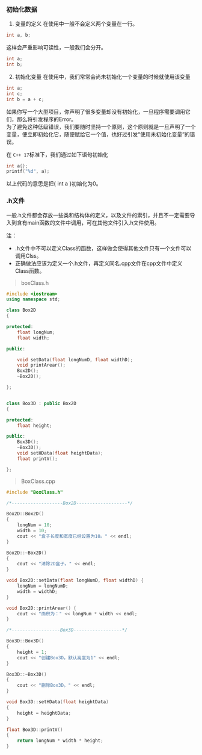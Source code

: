 ### 初始化数据
1. 变量的定义
在使用中一般不会定义两个变量在一行。
```cpp
int a, b;
```
这样会严重影响可读性，一般我们会分开。
```cpp
int a;
int b;
```
2. 初始化变量
在使用中，我们常常会尚未初始化一个变量的时候就使用该变量
```cpp
int a;
int c;
int b = a + c;
```
如果你写一个大型项目，你声明了很多变量却没有初始化，一旦程序需要调用它们，那么将引发程序的Error。  
为了避免这种低级错误，我们要随时坚持一个原则，这个原则就是一旦声明了一个变量，便立即初始化它，随便赋给它一个值，也好过引发“使用未初始化变量”的错误。

在 `C++ 17`标准下，我们通过如下语句初始化
```cpp
int a{};
printf("%d", a);
```
以上代码的意思是把{ int a }初始化为0。

### .h文件
一般.h文件都会存放一些类和结构体的定义，以及文件的索引，并且不一定需要导入到含有main函数的文件中调用，可在其他文件引入.h文件使用。

注：
- .h文件中不可以定义Class的函数，这样做会使得其他文件只有一个文件可以调用Clss。
- 正确做法应该为定义一个.h文件，再定义同名.cpp文件在cpp文件中定义Class函数。

>boxClass.h

```cpp
#include <iostream>
using namespace std;

class Box2D
{

protected:
	float longNum;
	float width;

public:

	void setData(float longNumD, float widthD);
	void printArear();
	Box2D();
	~Box2D();

};


class Box3D : public Box2D
{

protected:
	float height;

public:
	Box3D();
	~Box3D();
	void setHData(float heightData);
	float printV();

};
```

>BoxClass.cpp

```cpp
#include "BoxClass.h"

/*-------------------Box2D-------------------*/

Box2D::Box2D()
{
	longNum = 10;
	width = 10;
	cout << "盒子长度和宽度已经设置为10。" << endl;
}

Box2D::~Box2D()
{
	cout << "清除2D盒子。" << endl;
}

void Box2D::setData(float longNumD, float widthD) {
	longNum = longNumD;
	width = widthD;
}

void Box2D::printArear() {
	cout << "面积为：" << longNum * width << endl;
}

/*------------------Box3D------------------*/

Box3D::Box3D()
{
	height = 1;
	cout << "创建Box3D。默认高度为1" << endl;
}

Box3D::~Box3D()
{
	cout << "删除Box3D。" << endl;
}

void Box3D::setHData(float heightData)
{
	height = heightData;
}

float Box3D::printV()
{
	return longNum * width * height;
}
```